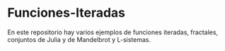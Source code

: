 # Funciones-Iteradas

En este repositorio hay varios ejemplos de funciones iteradas, fractales, conjuntos de Julia y de Mandelbrot y L-sistemas.
